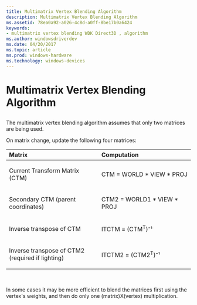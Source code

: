 ```yaml
---
title: Multimatrix Vertex Blending Algorithm
description: Multimatrix Vertex Blending Algorithm
ms.assetid: 78ea0a92-a026-4c8d-a0ff-8be17b0a6424
keywords:
- multimatrix vertex blending WDK Direct3D , algorithm
ms.author: windowsdriverdev
ms.date: 04/20/2017
ms.topic: article
ms.prod: windows-hardware
ms.technology: windows-devices
---
```


# Multimatrix Vertex Blending Algorithm


## <span id="ddk_multimatrix_vertex_blending_algorithm_gg"></span><span id="DDK_MULTIMATRIX_VERTEX_BLENDING_ALGORITHM_GG"></span>


The multimatrix vertex blending algorithm assumes that only two matrices are being used.

On matrix change, update the following four matrices:

<table>
<colgroup>
<col width="50%" />
<col width="50%" />
</colgroup>
<thead>
<tr class="header">
<th align="left">Matrix</th>
<th align="left">Computation</th>
</tr>
</thead>
<tbody>
<tr class="odd">
<td align="left"><p>Current Transform Matrix (CTM)</p></td>
<td align="left"><p>CTM = WORLD * VIEW * PROJ</p></td>
</tr>
<tr class="even">
<td align="left"><p>Secondary CTM (parent coordinates)</p></td>
<td align="left"><p>CTM2 = WORLD1 * VIEW * PROJ</p></td>
</tr>
<tr class="odd">
<td align="left"><p>Inverse transpose of CTM</p></td>
<td align="left"><p>ITCTM = (CTM<sup>T</sup>)⁻¹</p></td>
</tr>
<tr class="even">
<td align="left"><p>Inverse transpose of CTM2 (required if lighting)</p></td>
<td align="left"><p>ITCTM2 = (CTM2<sup>T</sup>)⁻¹</p></td>
</tr>
</tbody>
</table>

 

In some cases it may be more efficient to blend the matrices first using the vertex's weights, and then do only one (matrix)X(vertex) multiplication.

 

 






